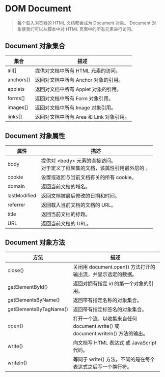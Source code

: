 # DOM Document

> 每个载入浏览器的 HTML 文档都会成为 Document 对象。
> Document 对象使我们可以从脚本中对 HTML 页面中的所有元素进行访问。

## Document 对象集合

| 集合      | 描述                                     |
| --------- | ---------------------------------------- |
| all[]     | 提供对文档中所有 HTML 元素的访问。       |
| anchors[] | 返回对文档中所有 Anchor 对象的引用。     |
| applets   | 返回对文档中所有 Applet 对象的引用。     |
| forms[]   | 返回对文档中所有 Form 对象引用。         |
| images[]  | 返回对文档中所有 Image 对象引用。        |
| links[]   | 返回对文档中所有 Area 和 Link 对象引用。 |

## Document 对象属性

| 属性         | 描述                                                                                        |
| ------------ | ------------------------------------------------------------------------------------------- |
| body         | 提供对 \<body> 元素的直接访问。<br/>对于定义了框架集的文档，该属性引用最外层的 <frameset>。 |
| cookie       | 设置或返回与当前文档有关的所有 cookie。                                                     |
| domain       | 返回当前文档的域名。                                                                        |
| lastModified | 返回文档被最后修改的日期和时间。                                                            |
| referrer     | 返回载入当前文档的文档的 URL。                                                              |
| title        | 返回当前文档的标题。                                                                        |
| URL          | 返回当前文档的 URL。                                                                        |

## Document 对象方法

| 方法                   | 描述                                                                           |
| ---------------------- | ------------------------------------------------------------------------------ |
| close()                | 关闭用 document.open() 方法打开的输出流，并显示选定的数据。                    |
| getElementById()       | 返回对拥有指定 id 的第一个对象的引用。                                         |
| getElementsByName()    | 返回带有指定名称的对象集合。                                                   |
| getElementsByTagName() | 返回带有指定标签名的对象集合。                                                 |
| open()                 | 打开一个流，以收集来自任何 document.write() 或 document.writeln() 方法的输出。 |
| write()                | 向文档写 HTML 表达式 或 JavaScript 代码。                                      |
| writeln()              | 等同于 write() 方法，不同的是在每个表达式之后写一个换行符。                    |
